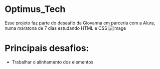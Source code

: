 # Optimus_Tech
Esse projeto faz parte do desaafio da Giovanna em parceria com a Alura, numa maratona de 7 dias estudando HTML e CSS
![image](https://user-images.githubusercontent.com/73564732/161357674-ec6265a8-3cb9-41ff-bf00-93fd4fc93dac.png)

# Principais desafios:
- Trabalhar o alinhamento dos elementos

